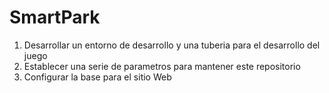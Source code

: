 # SmartPark



1. Desarrollar un entorno de desarrollo y una tuberia para el desarrollo del juego
2. Establecer una serie de parametros para mantener este repositorio
3. Configurar la base para el sitio Web
